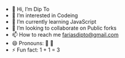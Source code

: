 - 👋 Hi, I’m Dip To
- 👀 I’m interested in Codeing 
- 🌱 I’m currently learning JavaScript 
- 💞️ I’m looking to collaborate on Public forks
- 📫 How to reach me fariasdipto@gmail.com
- 😄 Pronouns: 🌟 🌟 
- ⚡ Fun fact: 1 + 1 = 3

<!---
Dipto is a ✨ special ✨ repository because its `README.md` (this file) appears on your GitHub profile.
You can click the Preview link to take a look at your changes.
--->
